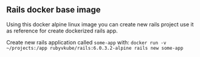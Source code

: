 ## Rails docker base image

Using this docker alpine linux image you can create new rails project use it as reference for create dockerized rails app.

Create new rails application called `some-app` with: `docker run -v ~/projects:/app rubyvkube/rails:6.0.3.2-alpine rails new some-app`
